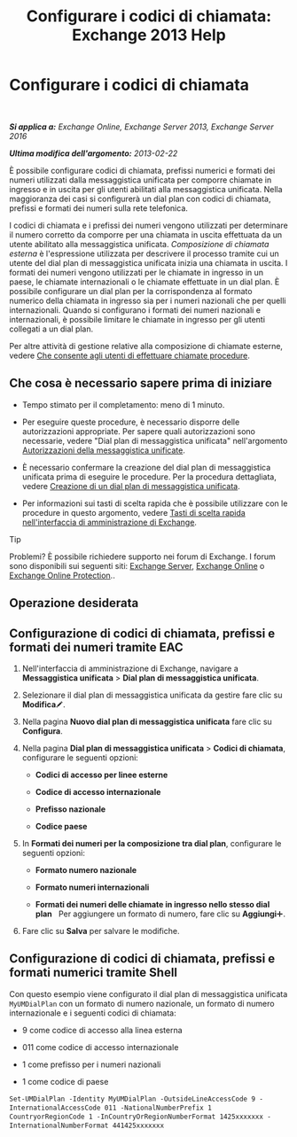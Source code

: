 ﻿---
title: 'Configurare i codici di chiamata: Exchange 2013 Help'
TOCTitle: Configurare i codici di chiamata
ms:assetid: e5b5efee-b734-4f70-8357-11be07b23bd0
ms:mtpsurl: https://technet.microsoft.com/it-it/library/Bb124992(v=EXCHG.150)
ms:contentKeyID: 51407437
ms.date: 05/22/2018
mtps_version: v=EXCHG.150
ms.translationtype: MT
---

# Configurare i codici di chiamata

 

_**Si applica a:** Exchange Online, Exchange Server 2013, Exchange Server 2016_

_**Ultima modifica dell'argomento:** 2013-02-22_

È possibile configurare codici di chiamata, prefissi numerici e formati dei numeri utilizzati dalla messaggistica unificata per comporre chiamate in ingresso e in uscita per gli utenti abilitati alla messaggistica unificata. Nella maggioranza dei casi si configurerà un dial plan con codici di chiamata, prefissi e formati dei numeri sulla rete telefonica.

I codici di chiamata e i prefissi dei numeri vengono utilizzati per determinare il numero corretto da comporre per una chiamata in uscita effettuata da un utente abilitato alla messaggistica unificata. *Composizione di chiamata esterna* è l'espressione utilizzata per descrivere il processo tramite cui un utente del dial plan di messaggistica unificata inizia una chiamata in uscita. I formati dei numeri vengono utilizzati per le chiamate in ingresso in un paese, le chiamate internazionali o le chiamate effettuate in un dial plan. È possibile configurare un dial plan per la corrispondenza al formato numerico della chiamata in ingresso sia per i numeri nazionali che per quelli internazionali. Quando si configurano i formati dei numeri nazionali e internazionali, è possibile limitare le chiamate in ingresso per gli utenti collegati a un dial plan.

Per altre attività di gestione relative alla composizione di chiamate esterne, vedere [Che consente agli utenti di effettuare chiamate procedure](allowing-users-to-make-calls-procedures-exchange-2013-help.md).

## Che cosa è necessario sapere prima di iniziare

  - Tempo stimato per il completamento: meno di 1 minuto.

  - Per eseguire queste procedure, è necessario disporre delle autorizzazioni appropriate. Per sapere quali autorizzazioni sono necessarie, vedere "Dial plan di messaggistica unificata" nell'argomento [Autorizzazioni della messaggistica unificate](unified-messaging-permissions-exchange-2013-help.md).

  - È necessario confermare la creazione del dial plan di messaggistica unificata prima di eseguire le procedure. Per la procedura dettagliata, vedere [Creazione di un dial plan di messaggistica unificata](create-a-um-dial-plan-exchange-2013-help.md).

  - Per informazioni sui tasti di scelta rapida che è possibile utilizzare con le procedure in questo argomento, vedere [Tasti di scelta rapida nell'interfaccia di amministrazione di Exchange](keyboard-shortcuts-in-the-exchange-admin-center-exchange-online-protection-help.md).


> [!TIP]
> Problemi? È possibile richiedere supporto nei forum di Exchange. I forum sono disponibili sui seguenti siti: <A href="https://go.microsoft.com/fwlink/p/?linkid=60612">Exchange Server</A>, <A href="https://go.microsoft.com/fwlink/p/?linkid=267542">Exchange Online</A> o <A href="https://go.microsoft.com/fwlink/p/?linkid=285351">Exchange Online Protection</A>..



## Operazione desiderata

## Configurazione di codici di chiamata, prefissi e formati dei numeri tramite EAC

1.  Nell'interfaccia di amministrazione di Exchange, navigare a **Messaggistica unificata** \> **Dial plan di messaggistica unificata**.

2.  Selezionare il dial plan di messaggistica unificata da gestire fare clic su **Modifica**![Icona Modifica](images/JJ218640.6f53ccb2-1f13-4c02-bea0-30690e6ea71d(EXCHG.150).gif "Icona Modifica").

3.  Nella pagina **Nuovo dial plan di messaggistica unificata** fare clic su **Configura**.

4.  Nella pagina **Dial plan di messaggistica unificata** \> **Codici di chiamata**, configurare le seguenti opzioni:
    
      - **Codici di accesso per linee esterne**
    
      - **Codice di accesso internazionale**
    
      - **Prefisso nazionale**
    
      - **Codice paese**

5.  In **Formati dei numeri per la composizione tra dial plan**, configurare le seguenti opzioni:
    
      - **Formato numero nazionale**
    
      - **Formato numeri internazionali**
    
      - **Formati dei numeri delle chiamate in ingresso nello stesso dial plan**   Per aggiungere un formato di numero, fare clic su **Aggiungi**![Icona Aggiungi](images/JJ218640.c1e75329-d6d7-4073-a27d-498590bbb558(EXCHG.150).gif "Icona Aggiungi").

6.  Fare clic su **Salva** per salvare le modifiche.

## Configurazione di codici di chiamata, prefissi e formati numerici tramite Shell

Con questo esempio viene configurato il dial plan di messaggistica unificata `MyUMDialPlan` con un formato di numero nazionale, un formato di numero internazionale e i seguenti codici di chiamata:

  - 9 come codice di accesso alla linea esterna

  - 011 come codice di accesso internazionale

  - 1 come prefisso per i numeri nazionali

  - 1 come codice di paese

<!-- end list -->

    Set-UMDialPlan -Identity MyUMDialPlan -OutsideLineAccessCode 9 -InternationalAccessCode 011 -NationalNumberPrefix 1 CountryorRegionCode 1 -InCountryOrRegionNumberFormat 1425xxxxxxx -InternationalNumberFormat 441425xxxxxxx

